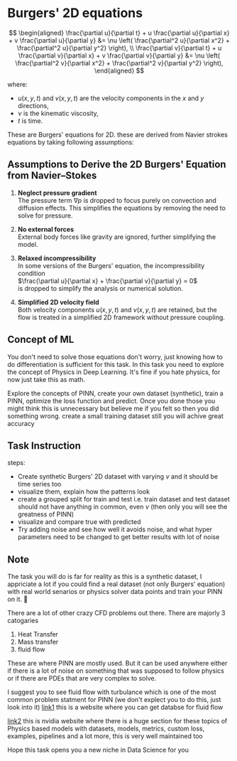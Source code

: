 # Burgers' 2D equations

$$
\begin{aligned}
\frac{\partial u}{\partial t} + u \frac{\partial u}{\partial x} + v \frac{\partial u}{\partial y} &= \nu \left( \frac{\partial^2 u}{\partial x^2} + \frac{\partial^2 u}{\partial y^2} \right), \\
\frac{\partial v}{\partial t} + u \frac{\partial v}{\partial x} + v \frac{\partial v}{\partial y} &= \nu \left( \frac{\partial^2 v}{\partial x^2} + \frac{\partial^2 v}{\partial y^2} \right),
\end{aligned}
$$

where:
- $u(x, y, t)$ and $v(x, y, t)$ are the velocity components in the $x$ and $y$ directions,
- $\nu$ is the kinematic viscosity,
- $t$ is time.

These are Burgers' equations for 2D. these are derived from Navier strokes equations by taking following assumptions:
## Assumptions to Derive the 2D Burgers' Equation from Navier–Stokes

1. **Neglect pressure gradient**  
   The pressure term $\nabla p$ is dropped to focus purely on convection and diffusion effects. This simplifies the equations by removing the need to solve for pressure.

2. **No external forces**  
   External body forces like gravity are ignored, further simplifying the model.

3. **Relaxed incompressibility**  
   In some versions of the Burgers' equation, the incompressibility condition  
   $\frac{\partial u}{\partial x} + \frac{\partial v}{\partial y} = 0$  
   is dropped to simplify the analysis or numerical solution.

4. **Simplified 2D velocity field**  
   Both velocity components $u(x, y, t)$ and $v(x, y, t)$ are retained, but the flow is treated in a simplified 2D framework without pressure coupling.

## Concept of ML
You don't need to solve those equations don't worry, just knowing how to do differentiation is sufficient for this task. In this task you need to explore the concept of Physics in Deep Learning. It's fine if you hate physics, for now just take this as math.

Explore the concepts of PINN, create your own dataset (synthetic), train a PINN, optimize the loss function and predict.
Once you done those you might think this is unnecessary but believe me if you felt so then you did something wrong. create a small training dataset still you will achive great accuracy

## Task Instruction
steps:

- Create synthetic Burgers' 2D dataset with varying $\nu$ and it should be time series too
- visualize them, explain how the patterns look
- create a grouped split for train and test i.e. train dataset and test dataset should not have anything in common, even $\nu$ (then only you will see the greatness of PINN)
- visualize and compare true with predicted
- Try adding noise and see how well it avoids noise, and what hyper parameters need to be changed to get better results with lot of noise

## Note

The task you will do is far for reality as this is a synthetic dataset, I appriciate a lot if you could find a real dataset (not only Burgers' equation) with real world senarios or physics solver data points and train your PINN on it. 🥲

There are a lot of other crazy CFD problems out there. There are majorly 3 catogaries
1. Heat Transfer
2. Mass transfer
3. fluid flow

These are where PINN are mostly used. But it can be used anywhere either if there is a lot of noise on something that was supposed to follow physics or if there are PDEs that are very complex to solve.

I suggest you to see fluid flow with turbulance which is one of the most common problem statment for PINN (we don't explect you to do this, just look into it) [link1](https://turbulence.idies.jhu.edu/home) this is a website where you can get databse for fluid flow 

[link2](https://docs.nvidia.com/physicsnemo/latest/physicsnemo/)  this is nvidia website where there is a huge section for these topics of Physics based models with datasets, models, metrics, custom loss, examples, pipelines and a lot more, this is very well maintained too

Hope this task opens you a new niche in Data Science for you
